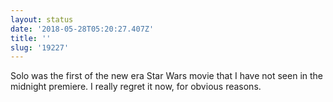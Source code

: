 ```yaml
---
layout: status
date: '2018-05-28T05:20:27.407Z'
title: ''
slug: '19227'
---
```

Solo was the first of the new era Star Wars movie that I have not seen in the midnight premiere. I really regret it now, for obvious reasons. 
